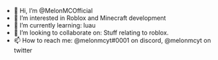 - 👋 Hi, I’m @MelonMCOfficial
- 👀 I’m interested in Roblox and Minecraft development
- 🌱 I’m currently learning: luau
- 💞️ I’m looking to collaborate on: Stuff relating to roblox.
- 📫 How to reach me: @melonmcyt#0001 on discord, @melonmcyt on twitter

<!---
MelonMCOfficial/MelonMCOfficial is a ✨ special ✨ repository because its `README.md` (this file) appears on your GitHub profile.
You can click the Preview link to take a look at your changes.
--->
